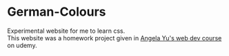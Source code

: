 # German-Colours
Experimental website for me to learn css.<br />
This website was a homework project given in [Angela Yu's web dev course](https://www.udemy.com/course/the-complete-web-development-bootcamp/) on udemy.
